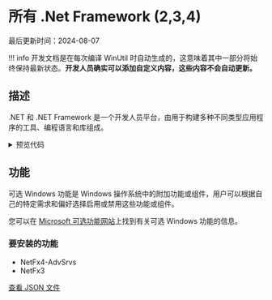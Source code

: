 # 所有 .Net Framework (2,3,4)

最后更新时间：2024-08-07


!!! info
     开发文档是在每次编译 WinUtil 时自动生成的，这意味着其中一部分将始终保持最新状态。**开发人员确实可以添加自定义内容，这些内容不会自动更新。**
## 描述

.NET 和 .NET Framework 是一个开发人员平台，由用于构建多种不同类型应用程序的工具、编程语言和库组成。

<!-- BEGIN CUSTOM CONTENT -->

<!-- END CUSTOM CONTENT -->

<details>
<summary>预览代码</summary>

```json
{
  "Content": "All .Net Framework (2,3,4)",
  "Description": ".NET and .NET Framework is a developer platform made up of tools, programming languages, and libraries for building many different types of applications.",
  "category": "Features",
  "panel": "1",
  "Order": "a010_",
  "feature": [
    "NetFx4-AdvSrvs",
    "NetFx3"
  ],
  "InvokeScript": [],
  "link": "https://christitustech.github.io/winutil/dev/features/Features/dotnet"
}
```

</details>

## 功能


可选 Windows 功能是 Windows 操作系统中的附加功能或组件，用户可以根据自己的特定需求和偏好选择启用或禁用这些功能或组件。


您可以在 [Microsoft 可选功能网站](https://learn.microsoft.com/zh-cn/windows/client-management/client-tools/add-remove-hide-features?pivots=windows-11)上找到有关可选 Windows 功能的信息。

### 要安装的功能
- NetFx4-AdvSrvs
- NetFx3


<!-- BEGIN SECOND CUSTOM CONTENT -->

<!-- END SECOND CUSTOM CONTENT -->


[查看 JSON 文件](https://github.com/ChrisTitusTech/winutil/tree/main/config/feature.json)
